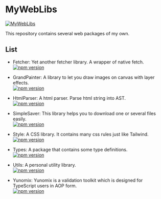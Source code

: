 # MyWebLibs

[![MyWebLibs](https://github.com/LancerComet/MyWebLibs/workflows/Test/badge.svg)](https://github.com/LancerComet/MyWebLibs/actions)

This repository contains several web packages of my own.

## List

 - Fetcher: Yet another fetcher library. A wrapper of native fetch.  
[![npm version](https://badge.fury.io/js/@lancercomet%2Ffetcher.svg)](https://badge.fury.io/js/@lancercomet%2Ffetcher)

- GrandPainter: A library to let you draw images on canvas with layer effects.  
[![npm version](https://badge.fury.io/js/@lancercomet%2Fgrand-painter.svg)](https://badge.fury.io/js/@lancercomet%2Fgrand-painter)

- HtmlParser: A html parser. Parse html string into AST.  
[![npm version](https://badge.fury.io/js/@lancercomet%2Fhtml-parser.svg)](https://badge.fury.io/js/@lancercomet%2Fhtml-parser)

- SimpleSaver: This library helps you to download one or several files easily.  
[![npm version](https://badge.fury.io/js/@kaynewang%2Fsimple-saver.svg)](https://badge.fury.io/js/@kaynewang%2Fsimple-saver)

- Style: A CSS library. It contains many css rules just like Tailwind.  
[![npm version](https://badge.fury.io/js/@lancercomet%2Fstyle.svg)](https://badge.fury.io/js/@lancercomet%2Fstyle)

- Types: A package that contains some type definitions.  
[![npm version](https://badge.fury.io/js/@lancercomet%2Ftypes.svg)](https://badge.fury.io/js/@lancercomet%2Ftypes)

- Utils: A personal utility library.  
[![npm version](https://badge.fury.io/js/@lancercomet%2Futils.svg)](https://badge.fury.io/js/@lancercomet%2Futils)

- Yunomix: Yunomix is a validation toolkit which is designed for TypeScript users in AOP form.  
[![npm version](https://badge.fury.io/js/@lancercomet%2Fyunomix.svg)](https://badge.fury.io/js/@lancercomet%2Fyunomix)

